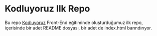 # Kodluyoruz Ilk Repo
Bu repo [Kodluyoruz](https://kodluyoruz.org/) Front-End eğitiminde oluşturduğumuz ilk repo, içerisinde bir adet README dosyası, bir adet de index.html barındırıyor.

